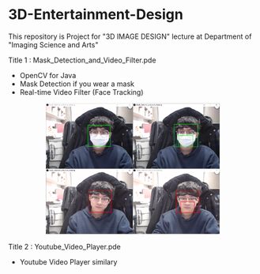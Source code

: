 # 3D-Entertainment-Design
This repository is Project for "3D IMAGE DESIGN" lecture at Department of "Imaging Science and Arts"

Title 1 : Mask_Detection_and_Video_Filter.pde
* OpenCV for Java
* Mask Detection if you wear a mask
* Real-time Video Filter (Face Tracking)

<p align="center">
  <img src="docs/Mode_1_Mask_Detection.png" width="70%" height="70%">
</p>

Title 2 : Youtube_Video_Player.pde
* Youtube Video Player similary
